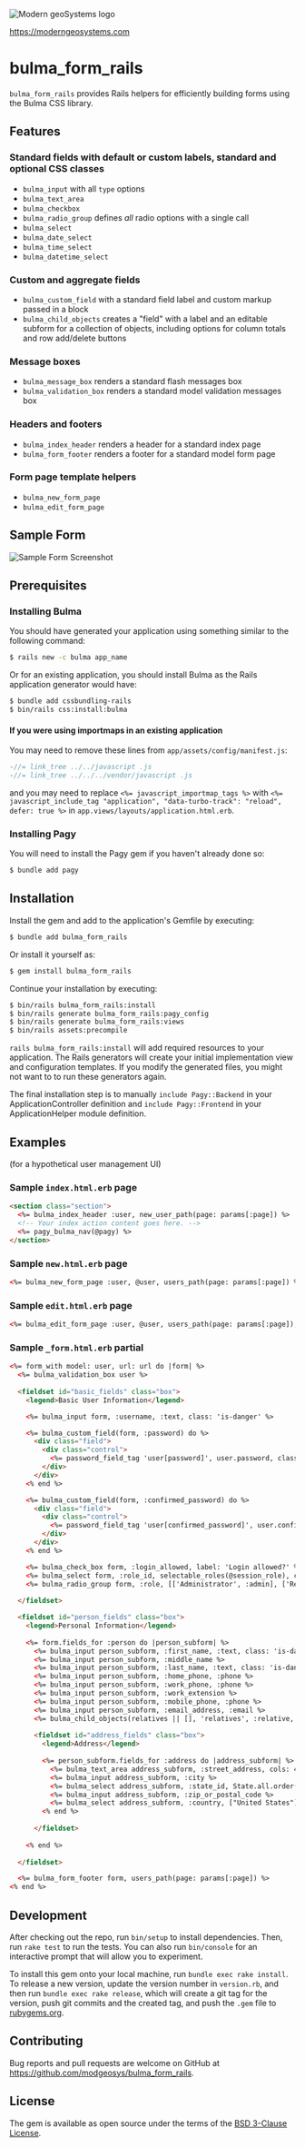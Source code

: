 ![Modern geoSystems logo](https://github.com/modgeosys/bulma_form_rails/blob/8fde36bf59e86254cfe9e792f395caba6f60a2a4/doc/images/moderngeosystems_logo.png?raw=true)

https://moderngeosystems.com
# bulma_form_rails
`bulma_form_rails` provides Rails helpers for efficiently building forms using the Bulma CSS library.

## Features

### Standard fields with default or custom labels, standard and optional CSS classes
* `bulma_input` with all `type` options
* `bulma_text_area`
* `bulma_checkbox`
* `bulma_radio_group` defines *all* radio options with a single call
* `bulma_select`
* `bulma_date_select`
* `bulma_time_select`
* `bulma_datetime_select`

### Custom and aggregate fields
* `bulma_custom_field` with a standard field label and custom markup passed in a block
* `bulma_child_objects` creates a "field" with a label and an editable subform for a collection of objects, including options for column totals and row add/delete buttons

### Message boxes
* `bulma_message_box` renders a standard flash messages box
* `bulma_validation_box` renders a standard model validation messages box

### Headers and footers
* `bulma_index_header` renders a header for a standard index page
* `bulma_form_footer` renders a footer for a standard model form page

### Form page template helpers
* `bulma_new_form_page`
* `bulma_edit_form_page`

## Sample Form
![Sample Form Screenshot](https://github.com/modgeosys/bulma_form_rails/blob/8fd9e8b98cc98a06625b583a121264a10d1e5cab/doc/images/bfr_form_bulma.png?raw=true)

## Prerequisites
### Installing Bulma
You should have generated your application using something similar to the following command:
```bash
$ rails new -c bulma app_name
```
Or for an existing application, you should install Bulma as the Rails application generator would have:
```bash
$ bundle add cssbundling-rails
$ bin/rails css:install:bulma
```
#### If you were using importmaps in an existing application
You may need to remove these lines from `app/assets/config/manifest.js`:
```javascript
-//= link_tree ../../javascript .js
-//= link_tree ../../../vendor/javascript .js
```
and you may need to replace `<%= javascript_importmap_tags %>` with `<%= javascript_include_tag "application", "data-turbo-track": "reload", defer: true %>` in `app.views/layouts/application.html.erb`.
### Installing Pagy
You will need to install the Pagy gem if you haven't already done so:
```bash
$ bundle add pagy
```
## Installation
Install the gem and add to the application's Gemfile by executing:
```bash
$ bundle add bulma_form_rails
```
Or install it yourself as:
```bash
$ gem install bulma_form_rails
```
Continue your installation by executing:
```bash
$ bin/rails bulma_form_rails:install
$ bin/rails generate bulma_form_rails:pagy_config
$ bin/rails generate bulma_form_rails:views
$ bin/rails assets:precompile
```
`rails bulma_form_rails:install` will add required resources to your application.
The Rails generators will create your initial implementation view and configuration templates.  If you modify the generated files, you might not want to to run these generators again.

The final installation step is to manually `include Pagy::Backend` in your ApplicationController definition and `include Pagy::Frontend` in your ApplicationHelper module definition.

## Examples
(for a hypothetical user management UI)

### Sample `index.html.erb` page
```html
<section class="section">
  <%= bulma_index_header :user, new_user_path(page: params[:page]) %>
  <!-- Your index action content goes here. -->
  <%= pagy_bulma_nav(@pagy) %>
</section>
```

### Sample `new.html.erb` page
```html
<%= bulma_new_form_page :user, @user, users_path(page: params[:page]) %>
```

### Sample `edit.html.erb` page
```html
<%= bulma_edit_form_page :user, @user, users_path(page: params[:page]), user_path(page: params[:page]) %>
```

### Sample `_form.html.erb` partial
```html
<%= form_with model: user, url: url do |form| %>
  <%= bulma_validation_box user %>
  
  <fieldset id="basic_fields" class="box">
    <legend>Basic User Information</legend>

    <%= bulma_input form, :username, :text, class: 'is-danger' %>

    <%= bulma_custom_field(form, :password) do %>
      <div class="field">
        <div class="control">
          <%= password_field_tag 'user[password]', user.password, class: 'input is-danger' %>
        </div>
      </div>
    <% end %>

    <%= bulma_custom_field(form, :confirmed_password) do %>
      <div class="field">
        <div class="control">
          <%= password_field_tag 'user[confirmed_password]', user.confirmed_password, class: 'input is-danger' %>
        </div>
      </div>
    <% end %>

    <%= bulma_check_box form, :login_allowed, label: 'Login allowed?' %>
    <%= bulma_select form, :role_id, selectable_roles(@session_role), class: 'is-danger' %>
	<%= bulma_radio_group form, :role, [['Administrator', :admin], ['Regular user', :regular]], class: 'has-text-danger' %>
    
  </fieldset>

  <fieldset id="person_fields" class="box">
    <legend>Personal Information</legend>
    
    <%= form.fields_for :person do |person_subform| %>
      <%= bulma_input person_subform, :first_name, :text, class: 'is-danger' %>
      <%= bulma_input person_subform, :middle_name %>
      <%= bulma_input person_subform, :last_name, :text, class: 'is-danger' %>
      <%= bulma_input person_subform, :home_phone, :phone %>
      <%= bulma_input person_subform, :work_phone, :phone %>
      <%= bulma_input person_subform, :work_extension %>
      <%= bulma_input person_subform, :mobile_phone, :phone %>
      <%= bulma_input person_subform, :email_address, :email %>
	  <%= bulma_child_objects(relatives || [], 'relatives', :relative, users_add_child_path, total_columns: [3, 4]) %>
      
      <fieldset id="address_fields" class="box">
        <legend>Address</legend>
        
        <%= person_subform.fields_for :address do |address_subform| %>
          <%= bulma_text_area address_subform, :street_address, cols: 40, rows: 5 %>
          <%= bulma_input address_subform, :city %>
          <%= bulma_select address_subform, :state_id, State.all.order(:name).collect {|state| [state.name, state.id]}, include_blank: true %>
          <%= bulma_input address_subform, :zip_or_postal_code %>
          <%= bulma_select address_subform, :country, ["United States"] %>
        <% end %>
        
      </fieldset>
      
    <% end %>
    
  </fieldset>

  <%= bulma_form_footer form, users_path(page: params[:page]) %>
<% end %>
```

## Development

After checking out the repo, run `bin/setup` to install dependencies. Then, run `rake test` to run the tests. You can also run `bin/console` for an interactive prompt that will allow you to experiment.

To install this gem onto your local machine, run `bundle exec rake install`. To release a new version, update the version number in `version.rb`, and then run `bundle exec rake release`, which will create a git tag for the version, push git commits and the created tag, and push the `.gem` file to [rubygems.org](https://rubygems.org).

## Contributing

Bug reports and pull requests are welcome on GitHub at https://github.com/modgeosys/bulma_form_rails.

## License
The gem is available as open source under the terms of the [BSD 3-Clause License](https://opensource.org/licenses/BSD-3-Clause).